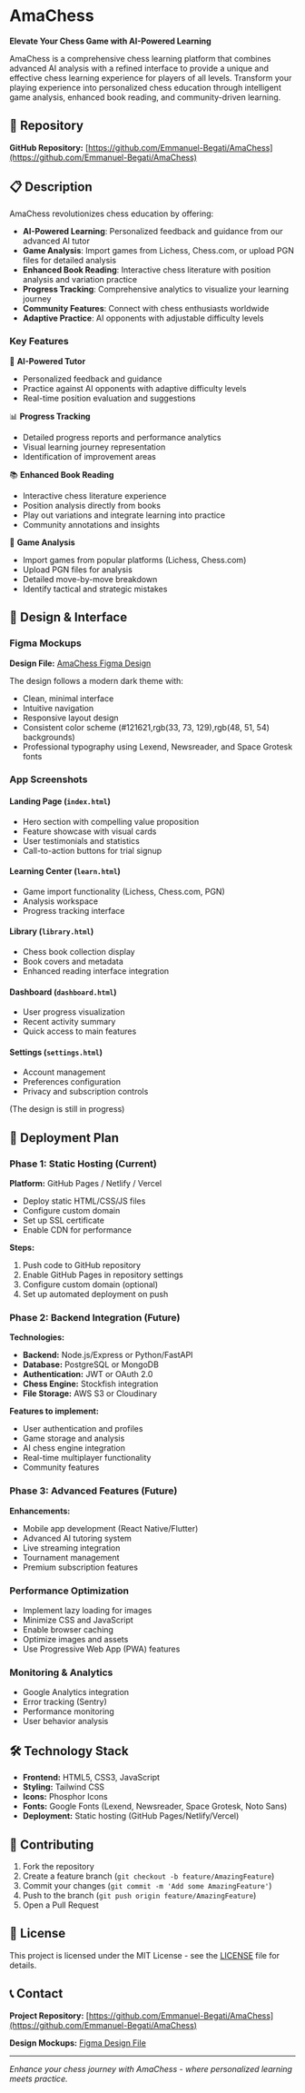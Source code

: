 # AmaChess

**Elevate Your Chess Game with AI-Powered Learning**

AmaChess is a comprehensive chess learning platform that combines advanced AI analysis with a refined interface to provide a unique and effective chess learning experience for players of all levels. Transform your playing experience into personalized chess education through intelligent game analysis, enhanced book reading, and community-driven learning.

## 🔗 Repository

**GitHub Repository:** [https://github.com/Emmanuel-Begati/AmaChess](https://github.com/Emmanuel-Begati/AmaChess)

## 📋 Description

AmaChess revolutionizes chess education by offering:

- **AI-Powered Learning**: Personalized feedback and guidance from our advanced AI tutor
- **Game Analysis**: Import games from Lichess, Chess.com, or upload PGN files for detailed analysis
- **Enhanced Book Reading**: Interactive chess literature with position analysis and variation practice
- **Progress Tracking**: Comprehensive analytics to visualize your learning journey
- **Community Features**: Connect with chess enthusiasts worldwide
- **Adaptive Practice**: AI opponents with adjustable difficulty levels

### Key Features

🤖 **AI-Powered Tutor**
- Personalized feedback and guidance
- Practice against AI opponents with adaptive difficulty levels
- Real-time position evaluation and suggestions

📊 **Progress Tracking**
- Detailed progress reports and performance analytics
- Visual learning journey representation
- Identification of improvement areas

📚 **Enhanced Book Reading**
- Interactive chess literature experience
- Position analysis directly from books
- Play out variations and integrate learning into practice
- Community annotations and insights

🎯 **Game Analysis**
- Import games from popular platforms (Lichess, Chess.com)
- Upload PGN files for analysis
- Detailed move-by-move breakdown
- Identify tactical and strategic mistakes

<!-- ## 🚀 Setup Instructions

### Prerequisites

- Modern web browser (Chrome, Firefox, Safari, or Edge)
- Internet connection for external dependencies
- Text editor or IDE (VS Code recommended) -->

<!-- ### Environment Setup

1. **Clone the Repository**
   ```bash
   git clone https://github.com/Emmanuel-Begati/AmaChess.git
   cd AmaChess
   ```

2. **Project Structure**
   ```
   AmaChess/html_files/
   ├── index.html              # Landing page with hero section and features
   ├── dashboard.html          # User dashboard with progress tracking
   ├── learn.html             # Game analysis and learning center
   ├── library.html           # Chess book library
   ├── book-reading.html      # Enhanced book reading interface
   ├── practice-position.html # Position practice interface
   ├── puzzles.html           # Chess puzzles and tactics
   ├── settings.html          # User preferences and account management
   └── README.md              # Project documentation
   ```

3. **Run the Application**
   
   **Option 1: Direct Browser Access**
   - Open `index.html` in your web browser
   - Navigate between pages using the interface

   **Option 2: Local Server (Recommended)**
   ```bash
   # Using Python 3
   python -m http.server 8000
   
   # Using Node.js (if you have http-server installed)
   npx http-server
   
   # Using PHP
   php -S localhost:8000
   ```
   
   Then visit `http://localhost:8000` in your browser -->

<!-- ### Dependencies

The project uses the following external libraries:

- **Tailwind CSS**: Utility-first CSS framework via CDN
- **Google Fonts**: Lexend, Newsreader, Space Grotesk, and Noto Sans
- **Phosphor Icons**: Icon library for UI elements

All dependencies are loaded via CDN, so no local installation is required. -->

## 🎨 Design & Interface

### Figma Mockups
**Design File:** [AmaChess Figma Design](https://www.figma.com/design/pyAKOsKeEgY1n4nupxtp31/AmaChess?node-id=0-1&p=f&t=S1PdSXMMyXxdfnTy-0)


The design follows a modern dark theme with:
- Clean, minimal interface
- Intuitive navigation
- Responsive layout design
- Consistent color scheme (#121621,rgb(33, 73, 129),rgb(48, 51, 54) backgrounds)
- Professional typography using Lexend, Newsreader, and Space Grotesk fonts

### App Screenshots

#### Landing Page (`index.html`)
- Hero section with compelling value proposition
- Feature showcase with visual cards
- User testimonials and statistics
- Call-to-action buttons for trial signup

#### Learning Center (`learn.html`)
- Game import functionality (Lichess, Chess.com, PGN)
- Analysis workspace
- Progress tracking interface

#### Library (`library.html`)
- Chess book collection display
- Book covers and metadata
- Enhanced reading interface integration

#### Dashboard (`dashboard.html`)
- User progress visualization
- Recent activity summary
- Quick access to main features

#### Settings (`settings.html`)
- Account management
- Preferences configuration
- Privacy and subscription controls


(The design is still in progress)

## 🚀 Deployment Plan

### Phase 1: Static Hosting (Current)
**Platform:** GitHub Pages / Netlify / Vercel
- Deploy static HTML/CSS/JS files
- Configure custom domain
- Set up SSL certificate
- Enable CDN for performance

**Steps:**
1. Push code to GitHub repository
2. Enable GitHub Pages in repository settings
3. Configure custom domain (optional)
4. Set up automated deployment on push

### Phase 2: Backend Integration (Future)
**Technologies:**
- **Backend:** Node.js/Express or Python/FastAPI
- **Database:** PostgreSQL or MongoDB
- **Authentication:** JWT or OAuth 2.0
- **Chess Engine:** Stockfish integration
- **File Storage:** AWS S3 or Cloudinary

**Features to implement:**
- User authentication and profiles
- Game storage and analysis
- AI chess engine integration
- Real-time multiplayer functionality
- Community features

### Phase 3: Advanced Features (Future)
**Enhancements:**
- Mobile app development (React Native/Flutter)
- Advanced AI tutoring system
- Live streaming integration
- Tournament management
- Premium subscription features

### Performance Optimization
- Implement lazy loading for images
- Minimize CSS and JavaScript
- Enable browser caching
- Optimize images and assets
- Use Progressive Web App (PWA) features

### Monitoring & Analytics
- Google Analytics integration
- Error tracking (Sentry)
- Performance monitoring
- User behavior analysis

## 🛠️ Technology Stack

- **Frontend:** HTML5, CSS3, JavaScript
- **Styling:** Tailwind CSS
- **Icons:** Phosphor Icons
- **Fonts:** Google Fonts (Lexend, Newsreader, Space Grotesk, Noto Sans)
- **Deployment:** Static hosting (GitHub Pages/Netlify/Vercel)

## 🤝 Contributing

1. Fork the repository
2. Create a feature branch (`git checkout -b feature/AmazingFeature`)
3. Commit your changes (`git commit -m 'Add some AmazingFeature'`)
4. Push to the branch (`git push origin feature/AmazingFeature`)
5. Open a Pull Request

## 📄 License

This project is licensed under the MIT License - see the [LICENSE](LICENSE) file for details.

## 📞 Contact

**Project Repository:** [https://github.com/Emmanuel-Begati/AmaChess](https://github.com/Emmanuel-Begati/AmaChess)

**Design Mockups:** [Figma Design File](https://www.figma.com/design/pyAKOsKeEgY1n4nupxtp31/AmaChess?node-id=0-1&p=f&t=S1PdSXMMyXxdfnTy-0)

---

*Enhance your chess journey with AmaChess - where personalized learning meets practice.*
